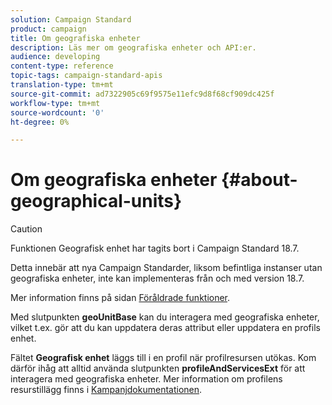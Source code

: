 ```yaml
---
solution: Campaign Standard
product: campaign
title: Om geografiska enheter
description: Läs mer om geografiska enheter och API:er.
audience: developing
content-type: reference
topic-tags: campaign-standard-apis
translation-type: tm+mt
source-git-commit: ad7322905c69f9575e11efc9d8f68cf909dc425f
workflow-type: tm+mt
source-wordcount: '0'
ht-degree: 0%

---
```



# Om geografiska enheter {#about-geographical-units}

>[!CAUTION]
>
>Funktionen Geografisk enhet har tagits bort i Campaign Standard 18.7.
>
>Detta innebär att nya Campaign Standarder, liksom befintliga instanser utan geografiska enheter, inte kan implementeras från och med version 18.7.
>
>Mer information finns på sidan <a href="https://experienceleague.adobe.com/docs/campaign-standard/using/release-notes/deprecated-features.html?lang=sv#release-notes">Föråldrade funktioner</a>.

Med slutpunkten **geoUnitBase** kan du interagera med geografiska enheter, vilket t.ex. gör att du kan uppdatera deras attribut eller uppdatera en profils enhet.

Fältet **Geografisk enhet** läggs till i en profil när profilresursen utökas. Kom därför ihåg att alltid använda slutpunkten **profileAndServicesExt** för att interagera med geografiska enheter. Mer information om profilens resurstillägg finns i [Kampanjdokumentationen](https://helpx.adobe.com/campaign/standard/administration/using/organizational-units.html#partitioning-profiles).
